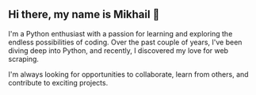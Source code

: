 ## Hi there, my name is Mikhail 👋

I'm a Python enthusiast with a passion for learning and exploring the endless possibilities of coding. Over the past couple of years, I've been diving deep into Python, and recently, I discovered my love for web scraping.

I'm always looking for opportunities to collaborate, learn from others, and contribute to exciting projects.


<!--
**shestakovitch/shestakovitch** is a ✨ _special_ ✨ repository because its `README.md` (this file) appears on your GitHub profile.

Here are some ideas to get you started:

- 🔭 I’m currently working on ...
- 🌱 I’m currently learning ...
- 👯 I’m looking to collaborate on ...
- 🤔 I’m looking for help with ...
- 💬 Ask me about ...
- 📫 How to reach me: ...
- 😄 Pronouns: ...
- ⚡ Fun fact: ...
-->
